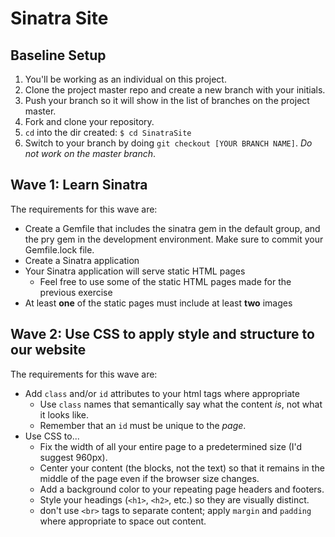 # Sinatra Site

## Baseline Setup

1. You'll be working as an individual on this project.
1. Clone the project master repo and create a new branch with your initials.
1. Push your branch so it will show in the list of branches on the project master.
1. Fork and clone your repository.
1. `cd` into the dir created: `$ cd SinatraSite`
1. Switch to your branch by doing `git checkout [YOUR BRANCH NAME]`. *Do not work on the master branch*.

## Wave 1: Learn Sinatra

The requirements for this wave are:
  - Create a Gemfile that includes the sinatra gem in the default group, and the pry gem in the development environment. Make sure to commit your Gemfile.lock file.
  - Create a Sinatra application
  - Your Sinatra application will serve static HTML pages
    - Feel free to use some of the static HTML pages made for the previous exercise
  - At least **one** of the static pages must include at least **two** images


## Wave 2: Use CSS to apply style and structure to our website

The requirements for this wave are:
- Add `class` and/or `id` attributes to your html tags where appropriate
  - Use `class` names that semantically say what the content _is_, not what it looks like.
  - Remember that an `id` must be unique to the _page_.
- Use CSS to...
  - Fix the width of all your entire page to a predetermined size (I'd suggest 960px).
  - Center your content (the blocks, not the text) so that it remains in the middle of the page even if the browser size changes.
  - Add a background color to your repeating page headers and footers.
  - Style your headings (`<h1>`, `<h2>`, etc.) so they are visually distinct.
  - don't use `<br>` tags to separate content; apply `margin` and `padding` where appropriate to space out content.

